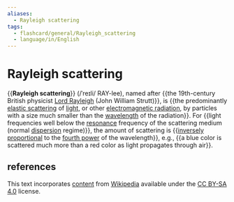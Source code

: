 ```yaml
---
aliases:
  - Rayleigh scattering
tags:
  - flashcard/general/Rayleigh_scattering
  - language/in/English
---
```


# Rayleigh scattering

{{__Rayleigh scattering__}} (/ˈreɪli/ RAY-lee), named after {{the 19th-century British physicist [Lord Rayleigh](John%20William%20Strutt,%203rd%20Baron%20Rayleigh.md) (John William Strutt)}}, is {{the predominantly [elastic scattering](elastic%20scattering.md) of [light](light.md), or other [electromagnetic radiation](electromagnetic%20radiation.md), by particles with a size much smaller than the [wavelength](wavelength.md) of the radiation}}. For {{light frequencies well below the [resonance](resonance.md) frequency of the scattering medium (normal [dispersion](dispersion%20relation.md) regime)}}, the amount of scattering is {{[inversely proportional](proportionality%20(mathematics)#inverse%20proportionality.md) to the [fourth power](fourth%20power.md) of the wavelength}}, e.g., {{a blue color is scattered much more than a red color as light propagates through air}}. <!--SR:!2024-07-20,12,270!2024-07-20,12,270!2024-07-17,9,250!2024-07-09,4,270!2024-07-16,8,250!2024-07-19,11,270-->

## references

This text incorporates [content](https://en.wikipedia.org/wiki/Rayleigh_scattering) from [Wikipedia](Wikipedia.md) available under the [CC BY-SA 4.0](https://creativecommons.org/licenses/by-sa/4.0/) license.
